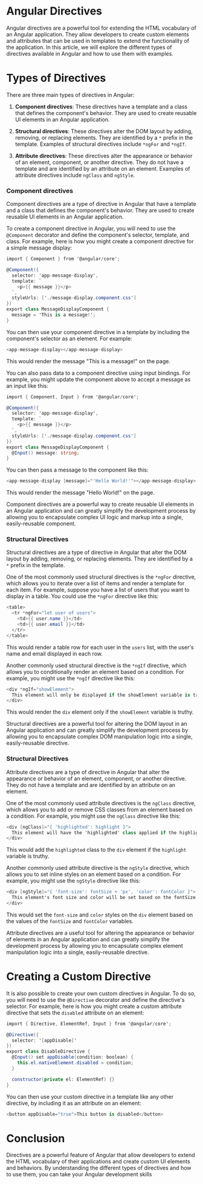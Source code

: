 # Angular Directives

Angular directives are a powerful tool for extending the HTML vocabulary of an Angular application. They allow developers to create custom elements and attributes that can be used in templates to extend the functionality of the application. In this article, we will explore the different types of directives available in Angular and how to use them with examples.

# **Types of Directives**

There are three main types of directives in Angular:

1. **Component directives**: These directives have a template and a class that defines the component's behavior. They are used to create reusable UI elements in an Angular application.
    
2. **Structural directives**: These directives alter the DOM layout by adding, removing, or replacing elements. They are identified by a `*` prefix in the template. Examples of structural directives include `*ngFor` and `*ngIf`.
    
3. **Attribute directives**: These directives alter the appearance or behavior of an element, component, or another directive. They do not have a template and are identified by an attribute on an element. Examples of attribute directives include `ngClass` and `ngStyle`.
    

### **Component directives**

Component directives are a type of directive in Angular that have a template and a class that defines the component's behavior. They are used to create reusable UI elements in an Angular application.

To create a component directive in Angular, you will need to use the `@Component` decorator and define the component's selector, template, and class. For example, here is how you might create a component directive for a simple message display:

```csharp
import { Component } from '@angular/core';

@Component({
  selector: 'app-message-display',
  template: `
    <p>{{ message }}</p>
  `,
  styleUrls: ['./message-display.component.css']
})
export class MessageDisplayComponent {
  message = 'This is a message!';
}
```

You can then use your component directive in a template by including the component's selector as an element. For example:

```csharp
<app-message-display></app-message-display>
```

This would render the message "This is a message!" on the page.

You can also pass data to a component directive using input bindings. For example, you might update the component above to accept a message as an input like this:

```csharp
import { Component, Input } from '@angular/core';

@Component({
  selector: 'app-message-display',
  template: `
    <p>{{ message }}</p>
  `,
  styleUrls: ['./message-display.component.css']
})
export class MessageDisplayComponent {
  @Input() message: string;
}
```

You can then pass a message to the component like this:

```csharp
<app-message-display [message]="'Hello World!'"></app-message-display>
```

This would render the message "Hello World!" on the page.

Component directives are a powerful way to create reusable UI elements in an Angular application and can greatly simplify the development process by allowing you to encapsulate complex UI logic and markup into a single, easily-reusable component.

### Structural Directives

Structural directives are a type of directive in Angular that alter the DOM layout by adding, removing, or replacing elements. They are identified by a `*` prefix in the template.

One of the most commonly used structural directives is the `*ngFor` directive, which allows you to iterate over a list of items and render a template for each item. For example, suppose you have a list of users that you want to display in a table. You could use the `*ngFor` directive like this:

```csharp
<table>
  <tr *ngFor="let user of users">
    <td>{{ user.name }}</td>
    <td>{{ user.email }}</td>
  </tr>
</table>
```

This would render a table row for each user in the `users` list, with the user's name and email displayed in each row.

Another commonly used structural directive is the `*ngIf` directive, which allows you to conditionally render an element based on a condition. For example, you might use the `*ngIf` directive like this:

```csharp
<div *ngIf="showElement">
  This element will only be displayed if the showElement variable is truthy.
</div>
```

This would render the `div` element only if the `showElement` variable is truthy.

Structural directives are a powerful tool for altering the DOM layout in an Angular application and can greatly simplify the development process by allowing you to encapsulate complex DOM manipulation logic into a single, easily-reusable directive.

### Structural Directives

Attribute directives are a type of directive in Angular that alter the appearance or behavior of an element, component, or another directive. They do not have a template and are identified by an attribute on an element.

One of the most commonly used attribute directives is the `ngClass` directive, which allows you to add or remove CSS classes from an element based on a condition. For example, you might use the `ngClass` directive like this:

```csharp
<div [ngClass]="{ 'highlighted': highlight }">
  This element will have the 'highlighted' class applied if the highlight variable is truthy.
</div>
```

This would add the `highlighted` class to the `div` element if the `highlight` variable is truthy.

Another commonly used attribute directive is the `ngStyle` directive, which allows you to set inline styles on an element based on a condition. For example, you might use the `ngStyle` directive like this:

```csharp
<div [ngStyle]="{ 'font-size': fontSize + 'px', 'color': fontColor }">
  This element's font size and color will be set based on the fontSize and fontColor variables.
</div>
```

This would set the `font-size` and `color` styles on the `div` element based on the values of the `fontSize` and `fontColor` variables.

Attribute directives are a useful tool for altering the appearance or behavior of elements in an Angular application and can greatly simplify the development process by allowing you to encapsulate complex element manipulation logic into a single, easily-reusable directive.

# **Creating a Custom Directive**

It is also possible to create your own custom directives in Angular. To do so, you will need to use the `@Directive` decorator and define the directive's selector. For example, here is how you might create a custom attribute directive that sets the `disabled` attribute on an element:

```csharp
import { Directive, ElementRef, Input } from '@angular/core';

@Directive({
  selector: '[appDisable]'
})
export class DisableDirective {
  @Input() set appDisable(condition: boolean) {
    this.el.nativeElement.disabled = condition;
  }

  constructor(private el: ElementRef) {}
}
```

You can then use your custom directive in a template like any other directive, by including it as an attribute on an element:

```csharp
<button appDisable="true">This button is disabled</button>
```

# **Conclusion**

Directives are a powerful feature of Angular that allow developers to extend the HTML vocabulary of their applications and create custom UI elements and behaviors. By understanding the different types of directives and how to use them, you can take your Angular development skills